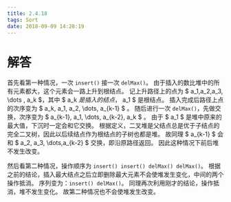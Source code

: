 ```yaml
---
title: 2.4.18
tags: Sort
date: 2018-09-09 14:28:19
---
```


# 解答

首先看第一种情况，一次 `insert()` 接一次 `delMax()`。
由于插入的数比堆中的所有元素都大，这个元素会一路上升到根结点。
记上升路径上的点为 $ a_1,a_2,a_3, \dots , a_k $，其中 $ a_k $是插入的结点，$ a_1 $ 是根结点。
插入完成后路径上点的次序变为 $ a_k, a_1, a_2, \dots, a_{k-1} $ 。
随后进行一次 `delMax()`，先做交换，次序变为 $ a_{k-1}, a_1, \dots, a_{k-2}, a_k $ 。
由于 $ a_1 $ 是堆中原来的最大值，下沉时一定会和它交换。
根据定义，二叉堆是父结点总是优于子结点的完全二叉树，因此以后续结点作为根结点的子树也都是堆。
故同理 $ a_{k-1} $ 会和 $ a_2, a_3, \dots,a_{k-2} $ 交换，即沿原路径返回。
因此这种情况下前后堆不发生改变。

然后看第二种情况，操作顺序为 `insert() insert() delMax() delMax()`。
根据之前的结论，插入最大结点之后立即删除最大元素不会使堆发生变化，中间的两个操作抵消。
序列变为：`insert() delMax()`。
同理再次利用刚才的结论，操作抵消，堆不发生变化。
故第二种情况也不会使堆发生改变。
